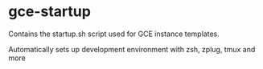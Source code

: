 # gce-startup

Contains the startup.sh script used for GCE instance templates.

Automatically sets up development environment with zsh, zplug, tmux and more
